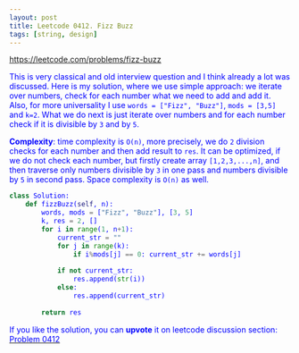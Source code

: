 ```yaml
---
layout: post
title: Leetcode 0412. Fizz Buzz
tags: [string, design]
---
```


<a href="https://leetcode.com/problems/fizz-buzz"> <font color = blue>https://leetcode.com/problems/fizz-buzz

This is very classical and old interview question and I think already a lot was discussed. Here is my solution, where we use simple approach: we iterate over numbers, check for each number what we need to add and add it. Also, for more universality I use `words = ["Fizz", "Buzz"]`, `mods = [3,5]` and `k=2`. What we do next is just iterate over numbers and for each number check if it is divisible by `3` and by `5`.

**Complexity**: time complexity is `O(n)`, more precisely, we do `2` division checks for each number and then add result to `res`. It can be optimized, if we do not check each number, but firstly create array `[1,2,3,...,n]`, and then traverse only numbers divisible by `3` in one pass and numbers divisible by `5` in second pass. Space complexity is `O(n)` as well.

```python
class Solution:
    def fizzBuzz(self, n):
        words, mods = ["Fizz", "Buzz"], [3, 5]
        k, res = 2, []
        for i in range(1, n+1):
            current_str = ""
            for j in range(k):
                if i%mods[j] == 0: current_str += words[j]
                    
            if not current_str:
                res.append(str(i))
            else:
                res.append(current_str)
                
        return res
```

If you like the solution, you can **upvote** it on leetcode discussion section:<a href="https://leetcode.com/problems/fizz-buzz/discuss/812428/python-easy-solution-explained"> <font color = blue>Problem 0412

